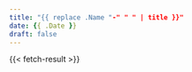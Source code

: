 ```yaml
---
title: "{{ replace .Name "-" " " | title }}"
date: {{ .Date }}
draft: false
---
```


{{< fetch-result >}}